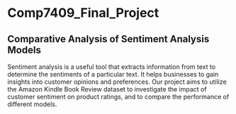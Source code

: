 # Comp7409_Final_Project  
## Comparative Analysis of Sentiment Analysis Models  
Sentiment analysis is a useful tool that extracts information from text to determine the sentiments of a particular text. It helps businesses to gain insights into customer opinions and preferences. Our project aims to utilize the Amazon Kindle Book Review dataset to investigate the impact of customer sentiment on product ratings, and to compare the performance of different models.
